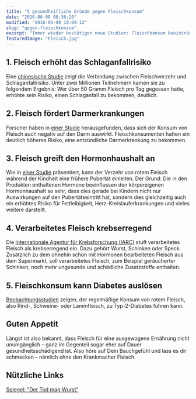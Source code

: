 ```yaml
---
title: "5 gesundheitliche Gründe gegen Fleischkonsum"
date: "2016-06-08 08:36:20"
modified: "2016-06-08 10:09:12"
slug: "gegen-fleischkonsum"
excerpt: "Immer wieder bestätigen neue Studien: Fleischkonsum beeinträchtigt deutlich die Gesundheit. Hier fünf Gründe, warum Du ohne Fleisch definitiv auf der richtigen Seite bist! "
featuredImage: "Fleisch.jpg"
---
```


## 1\. Fleisch erhöht das Schlaganfallrisiko

Eine [chinesische Studie](http://www.ncbi.nlm.nih.gov/pubmed/26935118) zeigt die Verbindung zwischen Fleischverzehr und Schlaganfallrisiko. Unter zwei Millionen Teilnehmern kamen sie zu folgendem Ergebnis: Wer über 50 Gramm Fleisch pro Tag gegessen hatte, erhöhte sein Risiko, einen Schlaganfall zu bekommen, deutlich.

## 2\. Fleisch fördert Darmerkrankungen

Forscher haben in [einer Studie](http://www.ncbi.nlm.nih.gov/pmc/articles/PMC3551568/) herausgefunden, dass sich der Konsum von Fleisch auch negativ auf den Darm auswirkt. Fleischkonsumenten hatten ein deutlich höheres Risiko, eine entzündliche Darmerkrankung zu bekommen.

## 3\. Fleisch greift den Hormonhaushalt an

Wie in [einer Studie](http://www.ncbi.nlm.nih.gov/pubmed/26962195) präsentiert, kann der Verzehr von rotem Fleisch während der Kindheit eine frühere Pubertät einleiten. Der Grund: Die in den Produkten enthaltenen Hormone beeinflussen den körpereigenen Hormonhaushalt so sehr, dass dies gerade bei Kindern nicht nur Auswirkungen auf den Pubertätseintritt hat, sondern dies gleichzeitig auch ein erhöhtes Risiko für Fettleibigkeit, Herz-Kreislauferkrankungen und vieles weitere darstellt.

## 4\. Verarbeitetes Fleisch krebserregend

Die [Internationale Agentur für Krebsforschung (IARC)](http://www.iarc.fr) stuft verarbeitetes Fleisch als krebserregend ein. Dazu gehört Wurst, Schinken oder Speck. Zusätzlich zu dem ohnehin schon mit Hormonen bearbeiteten Fleisch aus dem Supermarkt, soll verarbeitetes Fleisch, zum Beispiel geräucherter Schinken, noch mehr ungesunde und schädliche Zusatzstoffe enthalten.

## 5\. Fleischkonsum kann Diabetes auslösen

[Beobachtungsstudien](https://idw-online.de/de/news632054) zeigen, der regelmäßige Konsum von rotem Fleisch, also Rind-, Schweine- oder Lammfleisch, zu Typ-2-Diabetes führen kann.

## Guten Appetit

Längst ist also bekannt, dass Fleisch für eine ausgewogene Ernährung nicht unumgänglich – ganz im Gegenteil sogar eher auf Dauer gesundheitsschädigend ist. Also höre auf Dein Bauchgefühl und lass es dir schmecken – nämlich ohne den Krankmacher Fleisch.

## Nützliche Links

[Spiegel: "Der Tod mag Wurst"](http://www.spiegel.de/gesundheit/ernaehrung/frueher-tod-verarbeitetes-fleisch-schadet-offenbar-der-gesundheit-a-887454.html)